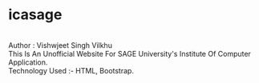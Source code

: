 # icasage
<br>
Author : Vishwjeet Singh Vilkhu
<br>
This Is An Unofficial Website For SAGE University's Institute Of Computer Application.
<br>
Technology Used :- HTML, Bootstrap.
